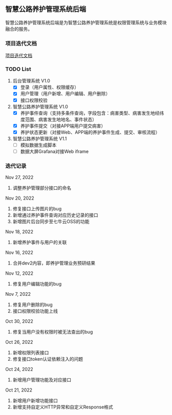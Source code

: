 ## 智慧公路养护管理系统后端

智慧公路养护管理系统后端是为智慧公路养护管理系统是权限管理系统与业务模块融合的服务。

### 项目迭代文档
[项目迭代文档](https://github.com/pyb0924/RoadDamagePlatformFrontend/tree/dev/docs)

### TODO List
1. 后台管理系统 V1.0 
   - [x] 登录（用户属性、权限缓存）
   - [x] 用户管理（用户新增、用户编辑、用户删除）
   - [x] 接口权限校验

2. 智慧公路养护管理系统 V1.0 
   - [x] 养护事件查询（支持多条件查询，字段包含：病害类型、病害发生地经纬度范围、病害发生地地名、事件状态）
   - [x] 养护事件提交（对接APP端用户提交病害）
   - [x] 养护状态更新（对接Web、APP端的养护事件生成、提交、审核流程）
   
3. 智慧公路养护管理系统 V1.1
   - [ ] 模拟数据生成脚本
   - [ ] 数据大屏Grafana对接Web iframe

### 迭代记录

Nov 27, 2022
1. 调整养护管理部分接口的命名

Nov 20, 2022
1. 修复接口上传图片的bug
2. 新增通过养护事件查询对应历史记录的接口
3. 新增图片后台同步至七牛云OSS的功能

Nov 18, 2022
1. 新增养护事件与用户的关联

Nov 16, 2022
1. 合并dev2内容，即养护管理业务预研结果

Nov 12, 2022
1. 修复用户编辑功能的bug

Nov 7, 2022
1. 修复用户删除的bug
2. 接口权限校验功能上线

Oct 30, 2022
1. 修复当用户没有权限时被无法查出的bug

Oct 26, 2022
1. 新增权限列表接口
2. 修复接口token认证依赖注入的问题

Oct 24, 2022
1. 新增用户管理功能及对应接口

Oct 21, 2022
1. 新增用户新增功能接口
2. 新增支持自定义HTTP异常和自定义Response格式
